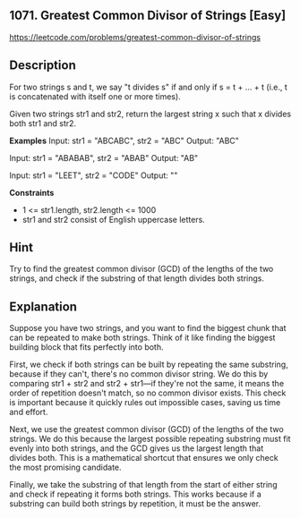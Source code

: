 ## 1071. Greatest Common Divisor of Strings [Easy]

https://leetcode.com/problems/greatest-common-divisor-of-strings

## Description
For two strings s and t, we say "t divides s" if and only if s = t + ... + t (i.e., t is concatenated with itself one or more times).

Given two strings str1 and str2, return the largest string x such that x divides both str1 and str2.

**Examples**
Input: str1 = "ABCABC", str2 = "ABC"
Output: "ABC"

Input: str1 = "ABABAB", str2 = "ABAB"
Output: "AB"

Input: str1 = "LEET", str2 = "CODE"
Output: ""

**Constraints**
- 1 <= str1.length, str2.length <= 1000
- str1 and str2 consist of English uppercase letters.

## Hint
Try to find the greatest common divisor (GCD) of the lengths of the two strings, and check if the substring of that length divides both strings.

## Explanation
Suppose you have two strings, and you want to find the biggest chunk that can be repeated to make both strings. Think of it like finding the biggest building block that fits perfectly into both.

First, we check if both strings can be built by repeating the same substring, because if they can't, there's no common divisor string. We do this by comparing str1 + str2 and str2 + str1—if they're not the same, it means the order of repetition doesn't match, so no common divisor exists. This check is important because it quickly rules out impossible cases, saving us time and effort.

Next, we use the greatest common divisor (GCD) of the lengths of the two strings. We do this because the largest possible repeating substring must fit evenly into both strings, and the GCD gives us the largest length that divides both. This is a mathematical shortcut that ensures we only check the most promising candidate.

Finally, we take the substring of that length from the start of either string and check if repeating it forms both strings. This works because if a substring can build both strings by repetition, it must be the answer. 